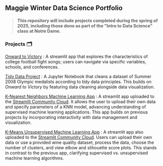 ## Maggie Winter Data Science Portfolio

> #### This repository will include projects completed during the spring of 2025, including those done as part of the "Intro to Data Science" class at Notre Dame. 

### Projects :card_index_dividers:
[Onward to Victory](https://github.com/maggiewinter/Winter-Data-Science-Portfolio/tree/153f4808ed3f8139c046347ccebe37aa52d73870/basic_streamlit_app) : A streamlit app that explores the characteristics of college football fight songs; users can navigate via specific variables, schools, and conferences.

[Tidy Data Project](https://github.com/maggiewinter/Winter-Data-Science-Portfolio/tree/main/TidyData-Project) : A Jupyter Notebook that cleans a dataset of Summer 2008 Olympic medalists according to tidy data principles. This builds on *Onward to Victory* by featuring data cleaning alongside data visualization. 

[K-Nearest Neighbors Machine Learning App](https://github.com/maggiewinter/Winter-Data-Science-Portfolio/tree/main/MLStreamlitApp) : A streamlit app uploaded to the [Streamlit Community Cloud](https://knnmachinelearningapp.streamlit.app). It allows the user to upload their own data and specify parameters of a KNN model, advancing understanding of supervised machine learning applications. This app builds on previous projects by incorporating interactivity with data management and visualization.

[K-Means Unsupervised Machine Learning App](https://github.com/maggiewinter/Winter-Data-Science-Portfolio/tree/main/MLUnsupervisedApp) : A streamlit app also uploaded to the [Streamlit Community Cloud](https://winter-data-science-portfolio-unsupervised-kmeans.streamlit.app). Users can upload their own data or use a provided wine quality dataset, process the data, choose the number of clusters, and view elbow and slihouette score plots. This stands in contrast to the previous app, clarifying supervised vs. unsupervised machine learning algorithms. 
